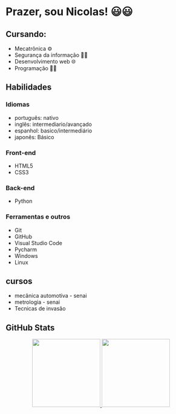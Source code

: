 # Prazer, sou Nicolas! 😃😃

## Cursando: 
- Mecatrônica ⚙
- Segurança da informação 🕵️‍♂️
- Desenvolvimento web 🌐
- Programação 👨‍💻

## Habilidades
### Idiomas
- português: nativo
- inglês: intermediario/avançado
- espanhol: basico/intermediário
- japonês: Básico
### Front-end
- HTML5
- CSS3
### Back-end
- Python
### Ferramentas e outros
- Git
- GitHub
- Visual Studio Code
- Pycharm
- Windows
- Linux
## cursos
- mecânica automotiva - senai
- metrologia - senai
- Tecnicas de invasão 
## GitHub Stats
<div align="center">
  <a href="https://github.com/NicolasFielP">
    <img height="180cm" widith="70cm" src="https://github-readme-stats.vercel.app/api?username=NicolasFielP&theme=blue-green&show_icons=true&include_all_commits=true&count_private=true">
    <img height="180cm" widith="70cm" src="https://github-readme-stats.vercel.app/api/top-langs/?username=NicolasFielP&theme=blue-green&layout=compact">
  </a>
</div>
